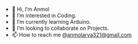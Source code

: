 - 👋 Hi, I’m Anmol
- 👀 I’m interested in Coding.
- 🌱 I’m currently learning Arduino.
- 💞️ I’m looking to collaborate on Projects.
- 📫 How to reach me @anmolarya321@gmail.com

<!---
AA4120/AA4120 is a ✨ special ✨ repository because its `README.md` (this file) appears on your GitHub profile.
You can click the Preview link to take a look at your changes.
--->
